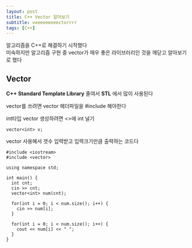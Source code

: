 ```yaml
---
layout: post
title: C++ Vector 알아보기
subtitle: veeeeeeeeectorrrr
tags: [C++]
---
```


알고리즘을 C++로 해결하기 시작했다  
미숙하지만 알고리즘 구현 중 vector가 매우 좋은 라이브러리인 것을 깨닫고 알아보기로 했다  
  
  
## Vector  
  
__C++ Standard Template Library__ 줄여서 __STL__ 에서 많이 사용된다  

vector를 쓰려면 vector 헤더파일을 #include 해야한다  

int타입 vector 생성하려면 <>에 int 널기
```
vector<int> v;
```
  
vector 사용해서 갯수 입력받고 입력크기만큼 출력하는 코드다  

```
#include <iostream>
#include <vector>

using namespace std;

int main() {
  int cnt;
  cin >> cnt;
  vector<int> num(cnt);
  
  for(int i = 0; i < num.size(); i++) {
    cin >> num[i];
  }
  
  for(int i = 0; i < num.size(); i++) {
    cout << num[i] << " ";
  }
}
```
  

